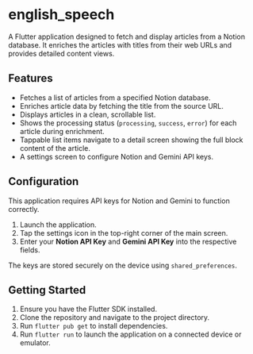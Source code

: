 # english_speech

A Flutter application designed to fetch and display articles from a Notion database. It enriches the articles with titles from their web URLs and provides detailed content views.

## Features

- Fetches a list of articles from a specified Notion database.
- Enriches article data by fetching the title from the source URL.
- Displays articles in a clean, scrollable list.
- Shows the processing status (`processing`, `success`, `error`) for each article during enrichment.
- Tappable list items navigate to a detail screen showing the full block content of the article.
- A settings screen to configure Notion and Gemini API keys.

## Configuration

This application requires API keys for Notion and Gemini to function correctly.

1.  Launch the application.
2.  Tap the settings icon in the top-right corner of the main screen.
3.  Enter your **Notion API Key** and **Gemini API Key** into the respective fields.

The keys are stored securely on the device using `shared_preferences`.

## Getting Started

1.  Ensure you have the Flutter SDK installed.
2.  Clone the repository and navigate to the project directory.
3.  Run `flutter pub get` to install dependencies.
4.  Run `flutter run` to launch the application on a connected device or emulator.
